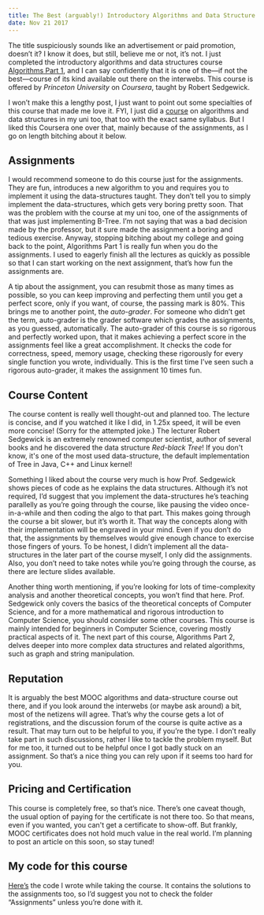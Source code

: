 ```yaml
---
title: The Best (arguably!) Introductory Algorithms and Data Structure Course
date: Nov 21 2017
---
```


The title suspiciously sounds like an advertisement or paid promotion, doesn’t it? I know it does, but still, believe me or not, it’s not. I just completed the introductory algorithms and data structures course [Algorithms Part 1](https://www.coursera.org/learn/algorithms-part1), and I can say confidently that it is one of the—if not the best—course of its kind available out there on the interwebs. This course is offered by _Princeton University_ on _Coursera_, taught by Robert Sedgewick.

I won’t make this a lengthy post, I just want to point out some specialties of this course that made me love it. FYI, I just did a [course](http://www.cse.iitd.ac.in/~mausam/courses/col106/autumn2017/) on algorithms and data structures in my uni too, that too with the exact same syllabus. But I liked this Coursera one over that, mainly because of the assignments, as I go on length bitching about it below.

## Assignments

I would recommend someone to do this course just for the assignments. They are fun, introduces a new algorithm to you and requires you to implement it using the data-structures taught. They don’t tell you to simply implement the data-structures, which gets very boring pretty soon. That was the problem with the course at my uni too, one of the assignments of that was just implementing B-Tree. I’m not saying that was a bad decision made by the professor, but it sure made the assignment a boring and tedious exercise. Anyway, stopping bitching about my college and going back to the point, Algorithms Part 1 is really fun when you do the assignments. I used to eagerly finish all the lectures as quickly as possible so that I can start working on the next assignment, that’s how fun the assignments are.

A tip about the assignment, you can resubmit those as many times as possible, so you can keep improving and perfecting them until you get a perfect score, only if you want, of course, the passing mark is 80%. This brings me to another point, the _auto-grader_. For someone who didn’t get the term, auto-grader is the grader software which grades the assignments, as you guessed, automatically. The auto-grader of this course is so rigorous and perfectly worked upon, that it makes achieving a perfect score in the assignments feel like a great accomplishment. It checks the code for correctness, speed, memory usage, checking these rigorously for every single function you wrote, individually. This is the first time I’ve seen such a rigorous auto-grader, it makes the assignment 10 times fun.

## Course Content

The course content is really well thought-out and planned too. The lecture is concise, and if you watched it like I did, in 1.25x speed, it will be even more concise! (Sorry for the attempted joke.) The lecturer Robert Sedgewick is an extremely renowned computer scientist, author of several books and he discovered the data structure _Red-black Tree_! If you don't know, it's one of the most used data-structure, the default implementation of Tree in Java, C++ and Linux kernel!

Something I liked about the course very much is how Prof. Sedgewick shows pieces of code as he explains the data structures. Although it’s not required, I’d suggest that you implement the data-structures he’s teaching parallelly as you’re going through the course, like pausing the video once-in-a-while and then coding the algo to that part. This makes going through the course a bit slower, but it’s worth it. That way the concepts along with their implementation will be engraved in your mind. Even if you don’t do that, the assignments by themselves would give enough chance to exercise those fingers of yours. To be honest, I didn’t implement all the data-structures in the later part of the course myself, I only did the assignments. Also, you don’t need to take notes while you’re going through the course, as there are lecture slides available.

Another thing worth mentioning, if you’re looking for lots of time-complexity analysis and another theoretical concepts, you won’t find that here. Prof. Sedgewick only covers the basics of the theoretical concepts of Computer Science, and for a more mathematical and rigorous introduction to Computer Science, you should consider some other courses. This course is mainly intended for beginners in Computer Science, covering mostly practical aspects of it. The next part of this course, Algorithms Part 2, delves deeper into more complex data structures and related algorithms, such as graph and string manipulation.

## Reputation

It is arguably the best MOOC algorithms and data-structure course out there, and if you look around the interwebs (or maybe ask around) a bit, most of the netizens will agree. That’s why the course gets a lot of registrations, and the discussion forum of the course is quite active as a result. That may turn out to be helpful to you, if you’re the type. I don’t really take part in such discussions, rather I like to tackle the problem myself. But for me too, it turned out to be helpful once I got badly stuck on an assignment. So that’s a nice thing you can rely upon if it seems too hard for you.

## Pricing and Certification

This course is completely free, so that’s nice. There’s one caveat though, the usual option of paying for the certificate is not there too. So that means, even if you wanted, you can't get a certificate to show-off. But frankly, MOOC certificates does not hold much value in the real world. I’m planning to post an article on this soon, so stay tuned!

## My code for this course

[Here’s](https://github.com/SkullTech/algorithms-princeton) the code I wrote while taking the course. It contains the solutions to the assignments too, so I’d suggest you not to check the folder “Assignments” unless you’re done with it.
